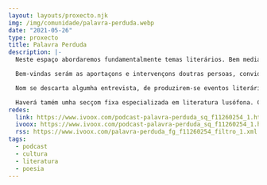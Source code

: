 ```yaml
---
layout: layouts/proxecto.njk
img: /img/comunidade/palavra-perduda.webp
date: "2021-05-26"
type: proxecto
title: Palavra Perduda
description: |-
  Neste espaço abordaremos fundamentalmente temas literários. Bem mediante a análise crítica de um ou vários livros. Bem centrando-nos no perfil dum autor ou autora salientável, ou que desejamos tratar devido à relevância ou impacte da sua obra.

  Bem-vindas serám as aportaçons e intervençons doutras persoas, convidadas a fim de complementar o nosso ponto de vista.

  Nom se descarta algumha entrevista, de produzirem-se eventos literários na Cidade Departamental, ou apresentaçons de novas obras aos ouvintes em boca dos seus próprios criadores.

  Haverá tamém umha secçom fixa especializada em literatura lusófona. Co objectivo de achegar à audiência a literatura produzida noutros países na nossa língua, tentaremos espertar a curiosidade —senom o interesse— por obras clássicas e mais modernas, sem seguir umha estrita orde cronológica. As mais das vezes, podem estar relacionadas co tema geral do programa; ou todo o contrário, usando-as como sugestivo contraponto final.
redes:
  link: https://www.ivoox.com/podcast-palavra-perduda_sq_f11260254_1.html
  ivoox: https://www.ivoox.com/podcast-palavra-perduda_sq_f11260254_1.html
  rss: https://www.ivoox.com/palavra-perduda_fg_f11260254_filtro_1.xml
tags:
  - podcast
  - cultura
  - literatura
  - poesia
---
```

